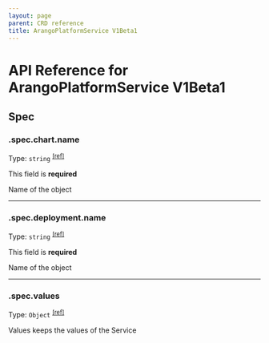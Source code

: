 ```yaml
---
layout: page
parent: CRD reference
title: ArangoPlatformService V1Beta1
---
```


# API Reference for ArangoPlatformService V1Beta1

## Spec

### .spec.chart.name

Type: `string` <sup>[\[ref\]](https://github.com/arangodb/kube-arangodb/blob/1.3.1/pkg/apis/shared/v1/object.go#L53)</sup>

This field is **required**

Name of the object

***

### .spec.deployment.name

Type: `string` <sup>[\[ref\]](https://github.com/arangodb/kube-arangodb/blob/1.3.1/pkg/apis/shared/v1/object.go#L53)</sup>

This field is **required**

Name of the object

***

### .spec.values

Type: `Object` <sup>[\[ref\]](https://github.com/arangodb/kube-arangodb/blob/1.3.1/pkg/apis/platform/v1beta1/service_spec.go#L46)</sup>

Values keeps the values of the Service

